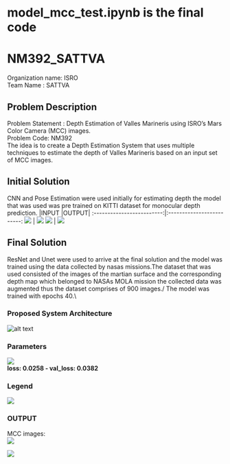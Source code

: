 # model_mcc_test.ipynb is the final code

# NM392_SATTVA

Organization name: ISRO\
Team Name : SATTVA

## Problem Description
Problem Statement : Depth Estimation of Valles Marineris using ISRO’s Mars Color Camera (MCC) images.\
Problem Code: NM392\
The idea is to create a Depth Estimation System that uses multiple techniques to estimate the depth of Valles Marineris based on an input set of MCC images.

## Initial Solution
CNN and Pose Estimation were used initially for estimating depth the model that was used was pre trained on KITTI dataset for monocular depth prediction.
|INPUT     |OUTPUT|
:-------------------------:|:-------------------------:
![](images/inputmono+stereo_1024x320.jpg) | ![](images/outputmono+stereo_1024x320.jpg)
![](images/inputmono+stereo.jpg) | ![](images/outputmono+stereo.jpeg)

## Final Solution
ResNet and Unet were used to arrive at the final solution and the model was trained using the data collected by nasas missions.The dataset that was used consisted of the images of the martian surface and the corresponding depth map which belonged to NASAs MOLA mission the collected data was augmented thus the dataset comprises of 900 images./
The model was trained with epochs 40.\

### Proposed System Architecture
![alt text](images/proposed_sys_arch.png)

### Parameters
![](images/parameters.JPG)\
**loss: 0.0258 - val_loss: 0.0382**

### Legend
![](images/legenkmshort.jpg)

### OUTPUT

MCC images:\
![](images/40epoch2.JPG)

![](images/graphs.JPG)

